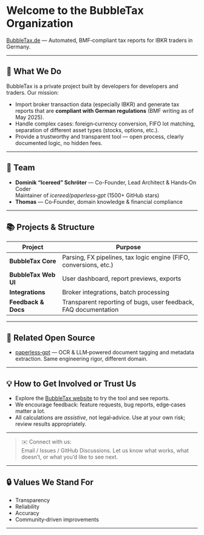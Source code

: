 # Welcome to the BubbleTax Organization

[BubbleTax.de](https://bubbletax.de/?utm_source=github&utm_medium=org_profile&utm_campaign=intro) — Automated, BMF‑compliant tax reports for IBKR traders in Germany.

---

## 🚀 What We Do

BubbleTax is a private project built by developers for developers and traders. Our mission:

- Import broker transaction data (especially IBKR) and generate tax reports that are **compliant with German regulations** (BMF writing as of May 2025).  
- Handle complex cases: foreign‑currency conversion, FIFO lot matching, separation of different asset types (stocks, options, etc.).
- Provide a trustworthy and transparent tool — open process, clearly documented logic, no hidden fees.  

---

## 👤 Team

- **Dominik “Icereed” Schröter** — Co-Founder, Lead Architect & Hands‑On Coder  
  Maintainer of *icereed/paperless‑gpt* (1500+ GitHub stars)
- **Thomas** — Co‑Founder, domain knowledge & financial compliance  

---

## 📚 Projects & Structure

| Project        | Purpose                                                                 |
|----------------|-------------------------------------------------------------------------|
| **BubbleTax Core**  | Parsing, FX pipelines, tax logic engine (FIFO, conversions, etc.)       |
| **BubbleTax Web UI**| User dashboard, report previews, exports                             |
| **Integrations**    | Broker integrations, batch processing                                 |
| **Feedback & Docs** | Transparent reporting of bugs, user feedback, FAQ documentation      |

---

## 🔗 Related Open Source

- [paperless‑gpt](https://github.com/Icereed/paperless-gpt) — OCR & LLM‑powered document tagging and metadata extraction. Same engineering rigor, different domain.

---

## 💡 How to Get Involved or Trust Us

- Explore the [BubbleTax website](https://bubbletax.de/?utm_source=github&utm_medium=org_profile&utm_campaign=link) to try the tool and see reports.  
- We encourage feedback: feature requests, bug reports, edge‑cases matter a lot.  
- All calculations are *assistive*, not legal‑advice. Use at your own risk; review results appropriately.  

---

> ✉️ Connect with us:  
> Email / Issues / GitHub Discussions. Let us know what works, what doesn’t, or what you’d like to see next.

---

## 🔒 Values We Stand For

- Transparency  
- Reliability  
- Accuracy  
- Community‑driven improvements

---


